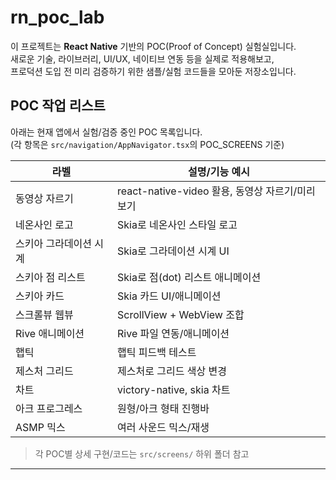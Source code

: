 # rn_poc_lab

이 프로젝트는 **React Native** 기반의 POC(Proof of Concept) 실험실입니다.  
새로운 기술, 라이브러리, UI/UX, 네이티브 연동 등을 실제로 적용해보고,  
프로덕션 도입 전 미리 검증하기 위한 샘플/실험 코드들을 모아둔 저장소입니다.

## POC 작업 리스트

아래는 현재 앱에서 실험/검증 중인 POC 목록입니다.  
(각 항목은 `src/navigation/AppNavigator.tsx`의 POC_SCREENS 기준)

| 라벨                   | 설명/기능 예시                                  |
| ---------------------- | ----------------------------------------------- |
| 동영상 자르기          | react-native-video 활용, 동영상 자르기/미리보기 |
| 네온사인 로고          | Skia로 네온사인 스타일 로고                     |
| 스키아 그라데이션 시계 | Skia로 그라데이션 시계 UI                       |
| 스키아 점 리스트       | Skia로 점(dot) 리스트 애니메이션                |
| 스키아 카드            | Skia 카드 UI/애니메이션                         |
| 스크롤뷰 웹뷰          | ScrollView + WebView 조합                       |
| Rive 애니메이션        | Rive 파일 연동/애니메이션                       |
| 햅틱                   | 햅틱 피드백 테스트                              |
| 제스처 그리드          | 제스처로 그리드 색상 변경                       |
| 차트                   | victory-native, skia 차트                       |
| 아크 프로그레스        | 원형/아크 형태 진행바                           |
| ASMP 믹스              | 여러 사운드 믹스/재생                           |

> 각 POC별 상세 구현/코드는 `src/screens/` 하위 폴더 참고

---

